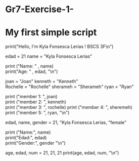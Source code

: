 # Gr7-Exercise-1-
# My first simple script
print("Hello, I'm Kyla Fonsesca Lerias ! BSCS 3F\n")

edad = 21
name = "Kyla Fonsesca Lerias"

print ("Name: " , name)             
print("Age: " , edad, "\n")


joan = "Joan"
kenneth = "Kenneth"  
Rochelle = "Rochelle"
sherameh = "Sherameh"
ryan = "Ryan"       
       
print ("member 1: ",   joan)     
print ("member 2: ",   kenneth)  
print ("member 3: ",   rochelle)
print ("member 4: ",   sheremeh)     
print ("member 5: ",   ryan, "\n")       

   
edad, name, gender = 21,    "Kyla Fonsesca Lerias,  "female"
 
print ("Name:", name)      
print("Edad:", edad)            
print("Gender:", gender  "\n") 
                                                                                                                     
 age, edad, num = 21, 21, 21
 print(age, edad, num,  "\n")
